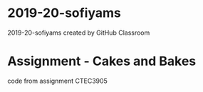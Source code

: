 # 2019-20-sofiyams
2019-20-sofiyams created by GitHub Classroom
# Assignment - Cakes and Bakes 
code from assignment CTEC3905
